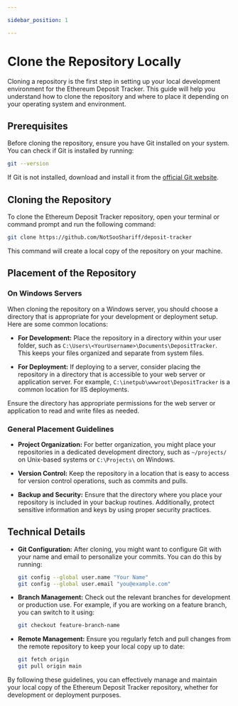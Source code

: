 ```yaml
---

sidebar_position: 1

--- 
```


# Clone the Repository Locally

Cloning a repository is the first step in setting up your local development environment for the Ethereum Deposit Tracker. This guide will help you understand how to clone the repository and where to place it depending on your operating system and environment.

## Prerequisites

Before cloning the repository, ensure you have Git installed on your system. You can check if Git is installed by running:

```bash
git --version
```

If Git is not installed, download and install it from the [official Git website](https://git-scm.com/downloads).

## Cloning the Repository

To clone the Ethereum Deposit Tracker repository, open your terminal or command prompt and run the following command:

```bash
git clone https://github.com/NotSooShariff/deposit-tracker
```

This command will create a local copy of the repository on your machine.

## Placement of the Repository

### On Windows Servers

When cloning the repository on a Windows server, you should choose a directory that is appropriate for your development or deployment setup. Here are some common locations:

- **For Development:** Place the repository in a directory within your user folder, such as `C:\Users\<YourUsername>\Documents\DepositTracker`. This keeps your files organized and separate from system files.

- **For Deployment:** If deploying to a server, consider placing the repository in a directory that is accessible to your web server or application server. For example, `C:\inetpub\wwwroot\DepositTracker` is a common location for IIS deployments.

Ensure the directory has appropriate permissions for the web server or application to read and write files as needed.

### General Placement Guidelines

- **Project Organization:** For better organization, you might place your repositories in a dedicated development directory, such as `~/projects/` on Unix-based systems or `C:\Projects\` on Windows.

- **Version Control:** Keep the repository in a location that is easy to access for version control operations, such as commits and pulls.

- **Backup and Security:** Ensure that the directory where you place your repository is included in your backup routines. Additionally, protect sensitive information and keys by using proper security practices.

## Technical Details

- **Git Configuration:** After cloning, you might want to configure Git with your name and email to personalize your commits. You can do this by running:

  ```bash
  git config --global user.name "Your Name"
  git config --global user.email "you@example.com"
  ```

- **Branch Management:** Check out the relevant branches for development or production use. For example, if you are working on a feature branch, you can switch to it using:

  ```bash
  git checkout feature-branch-name
  ```

- **Remote Management:** Ensure you regularly fetch and pull changes from the remote repository to keep your local copy up to date:

  ```bash
  git fetch origin
  git pull origin main
  ```

By following these guidelines, you can effectively manage and maintain your local copy of the Ethereum Deposit Tracker repository, whether for development or deployment purposes.